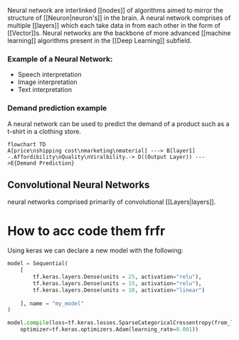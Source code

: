 Neural network are interlinked [[nodes]] of algorithms aimed to mirror the structure of [[Neuron|neuron's]] in the brain. A neural network comprises of multiple [[layers]] which each take data in from each other in the form of [[Vector]]s. Neural networks are the backbone of more advanced [[machine learning]] algorithms present in the [[Deep Learning]] subfield.

### Example of a Neural Network:
* Speech interpretation
* Image interpretation
* Text interpretation

### Demand prediction example
A neural network can be used to predict the demand of a product such as a t-shirt in a clothing store. 
```mermaid
flowchart TD
A[price\nshipping cost\nmarketing\nmaterial] ---> B[layer1] -.Affordibility\nQuality\nViralbility.-> D((Output Layer)) --->E{Demand Prediction}
```

## Convolutional Neural Networks
neural networks comprised primarily of convolutional [[Layers|layers]]. 

# How to acc code them frfr
Using keras we can declare a new model with the following:
```python
model = Sequential(
    [                
        tf.keras.layers.Dense(units = 25, activation="relu"),
        tf.keras.layers.Dense(units = 15, activation="relu"),
        tf.keras.layers.Dense(units = 10, activation="linear")
        
    ], name = "my_model" 
)

model.compile(loss=tf.keras.losses.SparseCategoricalCrossentropy(from_logits=True),
    optimizer=tf.keras.optimizers.Adam(learning_rate=0.001))
```